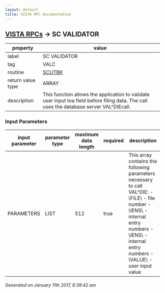 ```yaml
---
layout: default
title: VISTA RPC documentation
---
```




## [VISTA RPCs](TableOfContent.md) &#8594; SC VALIDATOR 

 property | value 
--- | --- 
 label | SC VALIDATOR
 tag | VALC
 routine | [SCUTBK](http://code.osehra.org/dox/Routine_SCUTBK_source.html)
 return value type | ARRAY
 description | This function allows the application to validate user input toa field before filing data. The call uses the database server VAL^DIEcall.

### Input Parameters

| input parameter | parameter type | maximum data length | required | description | 
| --- | --- | --- | --- | --- | 
| PARAMETERS | LIST | 512 | true | This array contains the following parameters necessary to call VAL^DIE:    - \FILE\  - file number    - \IENS\  - internal entry numbers    - \IENS\  - internal entry numbers    - \VALUE\ - user input value | 




 ###### Generated on January 11th 2017, 6:39:42 am